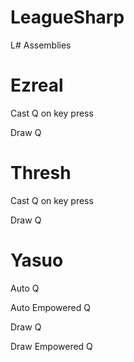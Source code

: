 LeagueSharp
===========

L# Assemblies


Ezreal
======
Cast Q on key press

Draw Q

Thresh
======
Cast Q on key press

Draw Q

Yasuo
=====
Auto Q

Auto Empowered Q

Draw Q

Draw Empowered Q

